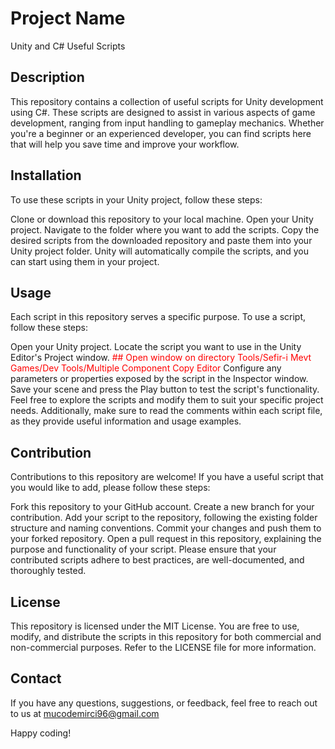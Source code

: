 # Project Name
Unity and C# Useful Scripts

## Description
This repository contains a collection of useful scripts for Unity development using C#. These scripts are designed to assist in various aspects of game development, ranging from input handling to gameplay mechanics. Whether you're a beginner or an experienced developer, you can find scripts here that will help you save time and improve your workflow.

## Installation
To use these scripts in your Unity project, follow these steps:

Clone or download this repository to your local machine.
Open your Unity project.
Navigate to the folder where you want to add the scripts.
Copy the desired scripts from the downloaded repository and paste them into your Unity project folder.
Unity will automatically compile the scripts, and you can start using them in your project.

## Usage
Each script in this repository serves a specific purpose. To use a script, follow these steps:

Open your Unity project.
Locate the script you want to use in the Unity Editor's Project window.
<span style="color: red;"> ## Open window on directory Tools/Sefir-i Mevt Games/Dev Tools/Multiple Component Copy Editor </span>
Configure any parameters or properties exposed by the script in the Inspector window.
Save your scene and press the Play button to test the script's functionality.
Feel free to explore the scripts and modify them to suit your specific project needs. Additionally, make sure to read the comments within each script file, as they provide useful information and usage examples.

## Contribution
Contributions to this repository are welcome! If you have a useful script that you would like to add, please follow these steps:

Fork this repository to your GitHub account.
Create a new branch for your contribution.
Add your script to the repository, following the existing folder structure and naming conventions.
Commit your changes and push them to your forked repository.
Open a pull request in this repository, explaining the purpose and functionality of your script.
Please ensure that your contributed scripts adhere to best practices, are well-documented, and thoroughly tested.

## License
This repository is licensed under the MIT License. You are free to use, modify, and distribute the scripts in this repository for both commercial and non-commercial purposes. Refer to the LICENSE file for more information.

## Contact
If you have any questions, suggestions, or feedback, feel free to reach out to us at mucodemirci96@gmail.com

Happy coding!
